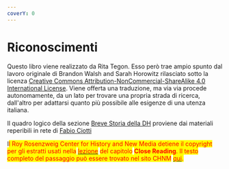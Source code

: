 ```yaml
---
coverY: 0
---
```


# Riconoscimenti

Questo libro viene realizzato da Rita Tegon. Esso però trae ampio spunto dal lavoro originale di Brandon Walsh and Sarah Horowitz rilasciato sotto la licenza  [Creative Commons Attribution-NonCommercial-ShareAlike 4.0 International License](http://creativecommons.org/licenses/by-nc-sa/4.0/). Viene offerta una traduzione, ma via via procede autonomamente, da un lato per trovare una propria strada di ricerca, dall'altro per adattarsi quanto più possibile alle esigenze di una utenza italiana.

Il quadro logico della sezione [Breve Storia della DH](close-reading/close-reading.md) proviene dai materiali reperibili in rete di [Fabio Ciotti](https://eadh.org/fabio-ciotti)   &#x20;

I<mark style="color:red;">l Roy Rosenzweig Center for History and New Media detiene il copyright per gli estratti usati nella</mark>  [<mark style="color:red;">lezione</mark>](https://bmw9t.gitbooks.io/introduction-to-text-analysis/content/close-reading/close-reading.html) <mark style="color:red;">del capitolo</mark> <mark style="color:red;"></mark><mark style="color:red;">**Close Reading**</mark><mark style="color:red;">. Il testo completo del passaggio può essere trovato nel sito CHNM</mark> [<mark style="color:red;">qui</mark>](http://chnm.gmu.edu/revolution/d/261/)<mark style="color:red;">.</mark>

